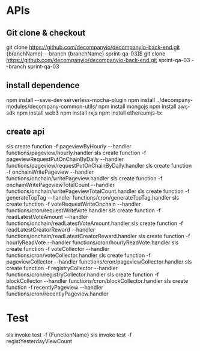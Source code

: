 # APIs

## Git clone & checkout
git clone https://github.com/decompanyio/decompanyio-back-end.git {branchName} --branch {branchName}
sprint-qa-03]$ git clone https://github.com/decompanyio/decompanyio-back-end.git sprint-qa-03 --branch sprint-qa-03

## install dependence

npm install --save-dev serverless-mocha-plugin
npm install ../decompany-modules/decompany-common-utils/
npm install mongojs
npm install aws-sdk
npm install web3
npm install rxjs
npm install ethereumjs-tx




## create api 

sls create function -f pageviewByHourly --handler functions/pageview/hourly.handler
sls create function -f pageviewRequestPutOnChainByDaily --handler functions/pageview/requestPutOnChainByDaily.handler
sls create function -f onchainWritePageview --handler functions/onchain/writePageview.handler
sls create function -f onchainWritePageviewTotalCount --handler functions/onchain/writePageviewTotalCount.handler
sls create function -f generateTopTag --handler functions/cron/generateTopTag.handler
sls create function -f voteRequestWriteOnchain --handler functions/cron/requestWriteVote.handler
sls create function -f readLatestVoteAmount --handler functions/onchain/readLatestVoteAmount.handler
sls create function -f readLatestCreatorReward --handler functions/onchain/readLatestCreatorReward.handler
sls create function -f hourlyReadVote --handler functions/cron/hourlyReadVote.handler
sls create function -f voteCollector --handler functions/cron/voteCollector.handler
sls create function -f pageviewCollector --handler functions/cron/pageviewCollector.handler
sls create function -f registryCollector --handler functions/cron/registryCollector.handler
sls create function -f blockCollector --handler functions/cron/blockCollector.handler
sls create function -f recentlyPageview --handler functions/cron/recentlyPageview.handler

# Test

sls invoke test -f {FunctionName}
sls invoke test -f registYesterdayViewCount